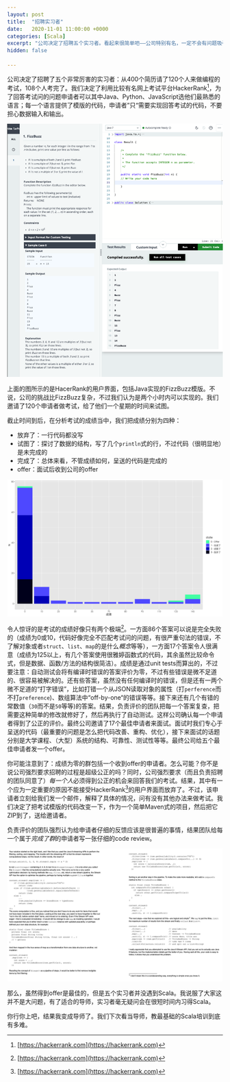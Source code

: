 ```yaml
---
layout: post
title:  "招聘实习者"
date:   2020-11-01 11:00:00 +0000
categories: [Scala]
excerpt: "公司决定了招聘五个实习者。看起来很简单吧——公司特别有名，一定不会有问题吸引很多申请者，许多简历其中一定会有五个优秀的。说的太对了，公司收到了400个简历。那么，问题来了：怎么判断谁是五个优秀的？"
hidden: false

---
```

公司决定了招聘了五个非常厉害的实习者：从400个简历请了120个人来做编程的考试，108个人考完了。我们决定了利用比较有名网上考试平台HackerRank[^2]，为了回答考试问的问题申请者可以其中Java、Python、JavaScript选他们最熟悉的语言；每一个语言提供了模版的代码，申请者”只“需要实现回答考试的代码，不要担心数据输入和输出。

![](/assets/2020-11-01-interns/hr-fizzbuzz.png)

上面的图所示的是HacerRank的用户界面，包括Java实现的FizzBuzz模版。不说，公司的挑战比FizzBuzz复杂，不过我们认为是两个小时内可以实现的。我们邀请了120个申请者做考试，给了他们一个星期的时间来试图。

截止时间到后，在分析考试的成绩当中，我们把成绩分别为四种：

- 放弃了：一行代码都没写
- 试图了：探讨了数据的结构，写了几个`println`式的行，不过代码（很明显地）是未完成的
- 完成了：总体来看，不管成绩如何，呈送的代码是完成的
- offer：面试后收到公司的offer

![](/assets/2020-11-01-interns/results.png)

令人惊讶的是考试的成绩好像只有两个极端[^2]。一方面86个答案可以说是完全失败的（成绩为0或10，代码好像完全不匹配考试问的问题，有很严重句法的错误，不了解对象或者`struct`、`list`、`map`的是什么*概念*等等），一方面17个答案令人很满意（成绩为125以上，有几个答案使用很雅婷函数式的代码，其余虽然比较命令式，但是数据、函数/方法的结构很简洁）。成绩是通过unit tests而算出的，不过要注意：自动测试会将有编译时错误的答案评价为零，不过有些错误是微不足道的、很容易被解决的。还有些答案，虽然没有任何编译时的错误，但是还有一两个微不足道的“打字错误”，比如打错一个从JSON读取对象的属性（打`perference`而不打`preference`)、数组算法中“off-by-one“的错误等等。接下来还有几个有错的常数值（`30`而不是`50`等等)的答案。结果，负责评价的团队把每一个答案复查，把需要这种简单的修改就修好了，然后再执行了自动测试。这样公司确认每一个申请者得到了公正的评价。最终公司邀请了17个最佳申请者来面试。面试时我们专心于呈送的代码（最重要的问题是怎么把代码改善、重构、优化），接下来面试的话题分别是大学课程、（大型）系统的结构、可靠性、测试性等等。最终公司给五个最佳申请者发一个offer。

你可能注意到了：成绩为零的群包括一个收到offer的申请者。怎么可能？你不是说公司强烈要求招聘的过程是超级公正的吗？同时，公司强烈要求（而且负责招聘的团队同意了）*每一个人*必须得到公正的机会来回答我们的考试。结果，其中有一个应为一定重要的原因不能接受HackerRank[^2]的用户界面而放弃了。不过，该申请者立刻给我们发一个邮件，解释了具体的情况，问有没有其他办法来做考试。我们决定了把考试模版的代码改变一下，作为一个简单Maven式的项目，然后把它ZIP到了，送给邀请者。

[^1]: 只有两个极端的成绩太让我惊讶了，我预计成绩会按照正态分布（大部分的成绩在中间）。我正在写一份研究来探索该非预计的分布：要考虑考试歧不歧视一些少数人群、考试跟大学教的课程完全不匹配等等的问题。

[^2]: [https://hackerrank.com](https://hackerrank.com)

负责评价的团队强烈认为给申请者仔细的反馈应该是很普遍的事情，结果团队给每一个属于*完成了群*的申请者写一张仔细的code review。

![](/assets/2020-11-01-interns/fb.png)

那么，虽然得到offer是最佳的，但是五个实习者并没遇到Scala。我说服了大家这并不是大问题，有了适合的导师，实习者毫无疑问会在很短时间内习得Scala。

你行你上吧，结果我变成导师了。我们下次看当导师，教最基础的Scala培训到底有多难。
